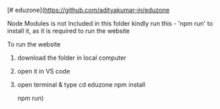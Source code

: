 [# eduzone](https://github.com/adityakumar-in/eduzone

Node Modules is not Included in this folder kindly run this - 'npm run' to install it, as it is required to run the website


To run the website

1. download the folder in local computer
2. open it in VS code
3. open terminal & type
     cd eduzone
   	npm install

	npm run)
